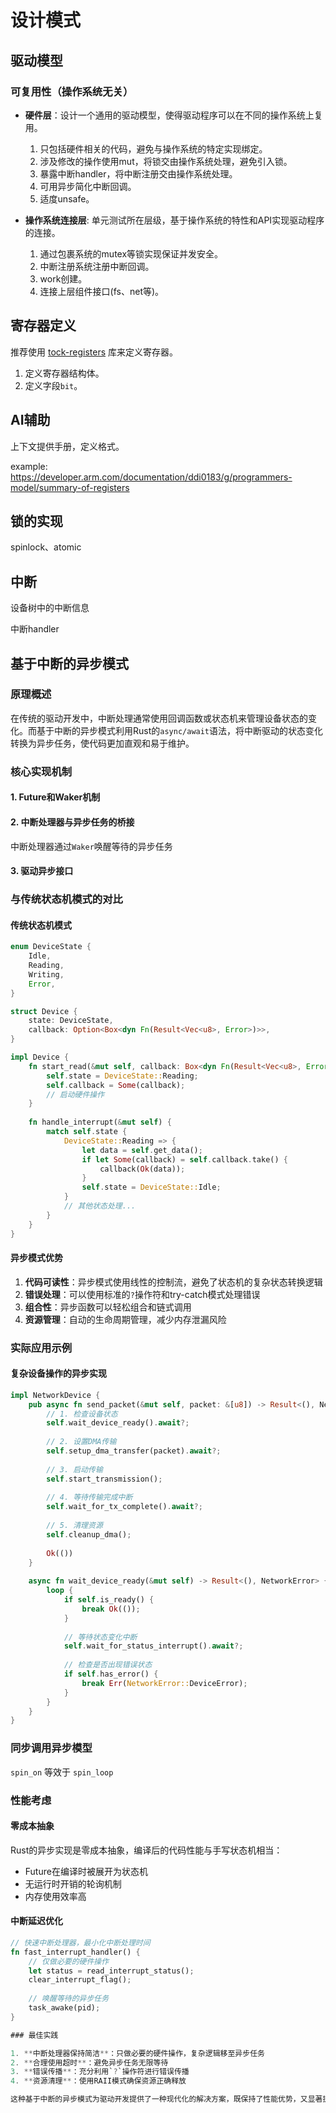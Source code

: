 # 设计模式

## 驱动模型

### 可复用性（操作系统无关）

- **硬件层**：设计一个通用的驱动模型，使得驱动程序可以在不同的操作系统上复用。
    1. 只包括硬件相关的代码，避免与操作系统的特定实现绑定。
    2. 涉及修改的操作使用mut，将锁交由操作系统处理，避免引入锁。
    3. 暴露中断handler，将中断注册交由操作系统处理。
    4. 可用异步简化中断回调。
    5. 适度unsafe。

- **操作系统连接层**: 单元测试所在层级，基于操作系统的特性和API实现驱动程序的连接。
    1. 通过包裹系统的mutex等锁实现保证并发安全。
    2. 中断注册系统注册中断回调。
    3. work创建。
    4. 连接上层组件接口(fs、net等)。

## 寄存器定义

推荐使用 [tock-registers](https://crates.io/crates/tock-registers) 库来定义寄存器。

1. 定义寄存器结构体。
2. 定义字段`bit`。

## AI辅助

上下文提供手册，定义格式。

example: <https://developer.arm.com/documentation/ddi0183/g/programmers-model/summary-of-registers>

## 锁的实现

spinlock、atomic

## 中断

设备树中的中断信息

中断handler

## 基于中断的异步模式

### 原理概述

在传统的驱动开发中，中断处理通常使用回调函数或状态机来管理设备状态的变化。而基于中断的异步模式利用Rust的`async/await`语法，将中断驱动的状态变化转换为异步任务，使代码更加直观和易于维护。

### 核心实现机制

#### 1. Future和Waker机制

#### 2. 中断处理器与异步任务的桥接

中断处理器通过`Waker`唤醒等待的异步任务

#### 3. 驱动异步接口

### 与传统状态机模式的对比

#### 传统状态机模式

```rust
enum DeviceState {
    Idle,
    Reading,
    Writing,
    Error,
}

struct Device {
    state: DeviceState,
    callback: Option<Box<dyn Fn(Result<Vec<u8>, Error>)>>,
}

impl Device {
    fn start_read(&mut self, callback: Box<dyn Fn(Result<Vec<u8>, Error>)>) {
        self.state = DeviceState::Reading;
        self.callback = Some(callback);
        // 启动硬件操作
    }
    
    fn handle_interrupt(&mut self) {
        match self.state {
            DeviceState::Reading => {
                let data = self.get_data();
                if let Some(callback) = self.callback.take() {
                    callback(Ok(data));
                }
                self.state = DeviceState::Idle;
            }
            // 其他状态处理...
        }
    }
}
```

#### 异步模式优势

1. **代码可读性**：异步模式使用线性的控制流，避免了状态机的复杂状态转换逻辑
2. **错误处理**：可以使用标准的`?`操作符和try-catch模式处理错误
3. **组合性**：异步函数可以轻松组合和链式调用
4. **资源管理**：自动的生命周期管理，减少内存泄漏风险

### 实际应用示例

#### 复杂设备操作的异步实现

```rust
impl NetworkDevice {
    pub async fn send_packet(&mut self, packet: &[u8]) -> Result<(), NetworkError> {
        // 1. 检查设备状态
        self.wait_device_ready().await?;
        
        // 2. 设置DMA传输
        self.setup_dma_transfer(packet).await?;
        
        // 3. 启动传输
        self.start_transmission();
        
        // 4. 等待传输完成中断
        self.wait_for_tx_complete().await?;
        
        // 5. 清理资源
        self.cleanup_dma();
        
        Ok(())
    }
    
    async fn wait_device_ready(&mut self) -> Result<(), NetworkError> {
        loop {
            if self.is_ready() {
                break Ok(());
            }
            
            // 等待状态变化中断
            self.wait_for_status_interrupt().await?;
            
            // 检查是否出现错误状态
            if self.has_error() {
                break Err(NetworkError::DeviceError);
            }
        }
    }
}
```

### 同步调用异步模型

`spin_on` 等效于 `spin_loop`

### 性能考虑

#### 零成本抽象

Rust的异步实现是零成本抽象，编译后的代码性能与手写状态机相当：

- Future在编译时被展开为状态机
- 无运行时开销的轮询机制
- 内存使用效率高

#### 中断延迟优化

```rust
// 快速中断处理器，最小化中断处理时间
fn fast_interrupt_handler() {
    // 仅做必要的硬件操作
    let status = read_interrupt_status();
    clear_interrupt_flag();
    
    // 唤醒等待的异步任务
    task_awake(pid);
}

### 最佳实践

1. **中断处理器保持简洁**：只做必要的硬件操作，复杂逻辑移至异步任务
2. **合理使用超时**：避免异步任务无限等待
3. **错误传播**：充分利用`?`操作符进行错误传播
4. **资源清理**：使用RAII模式确保资源正确释放

这种基于中断的异步模式为驱动开发提供了一种现代化的解决方案，既保持了性能优势，又显著提高了代码的可维护性和可读性。
